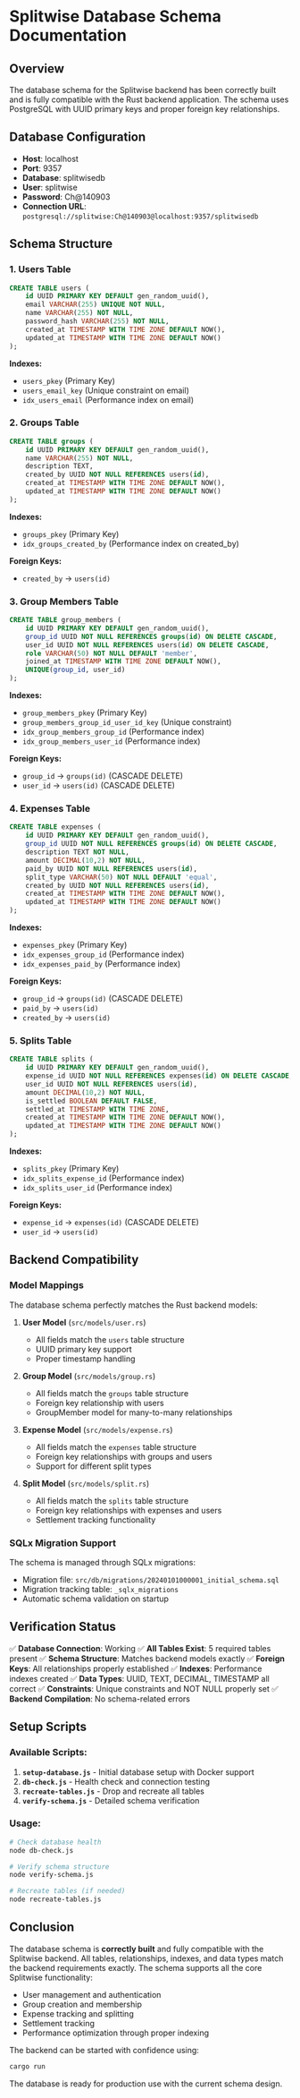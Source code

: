 # Splitwise Database Schema Documentation

## Overview
The database schema for the Splitwise backend has been correctly built and is fully compatible with the Rust backend application. The schema uses PostgreSQL with UUID primary keys and proper foreign key relationships.

## Database Configuration
- **Host**: localhost
- **Port**: 9357
- **Database**: splitwisedb
- **User**: splitwise
- **Password**: Ch@140903
- **Connection URL**: `postgresql://splitwise:Ch@140903@localhost:9357/splitwisedb`

## Schema Structure

### 1. Users Table
```sql
CREATE TABLE users (
    id UUID PRIMARY KEY DEFAULT gen_random_uuid(),
    email VARCHAR(255) UNIQUE NOT NULL,
    name VARCHAR(255) NOT NULL,
    password_hash VARCHAR(255) NOT NULL,
    created_at TIMESTAMP WITH TIME ZONE DEFAULT NOW(),
    updated_at TIMESTAMP WITH TIME ZONE DEFAULT NOW()
);
```

**Indexes:**
- `users_pkey` (Primary Key)
- `users_email_key` (Unique constraint on email)
- `idx_users_email` (Performance index on email)

### 2. Groups Table
```sql
CREATE TABLE groups (
    id UUID PRIMARY KEY DEFAULT gen_random_uuid(),
    name VARCHAR(255) NOT NULL,
    description TEXT,
    created_by UUID NOT NULL REFERENCES users(id),
    created_at TIMESTAMP WITH TIME ZONE DEFAULT NOW(),
    updated_at TIMESTAMP WITH TIME ZONE DEFAULT NOW()
);
```

**Indexes:**
- `groups_pkey` (Primary Key)
- `idx_groups_created_by` (Performance index on created_by)

**Foreign Keys:**
- `created_by` → `users(id)`

### 3. Group Members Table
```sql
CREATE TABLE group_members (
    id UUID PRIMARY KEY DEFAULT gen_random_uuid(),
    group_id UUID NOT NULL REFERENCES groups(id) ON DELETE CASCADE,
    user_id UUID NOT NULL REFERENCES users(id) ON DELETE CASCADE,
    role VARCHAR(50) NOT NULL DEFAULT 'member',
    joined_at TIMESTAMP WITH TIME ZONE DEFAULT NOW(),
    UNIQUE(group_id, user_id)
);
```

**Indexes:**
- `group_members_pkey` (Primary Key)
- `group_members_group_id_user_id_key` (Unique constraint)
- `idx_group_members_group_id` (Performance index)
- `idx_group_members_user_id` (Performance index)

**Foreign Keys:**
- `group_id` → `groups(id)` (CASCADE DELETE)
- `user_id` → `users(id)` (CASCADE DELETE)

### 4. Expenses Table
```sql
CREATE TABLE expenses (
    id UUID PRIMARY KEY DEFAULT gen_random_uuid(),
    group_id UUID NOT NULL REFERENCES groups(id) ON DELETE CASCADE,
    description TEXT NOT NULL,
    amount DECIMAL(10,2) NOT NULL,
    paid_by UUID NOT NULL REFERENCES users(id),
    split_type VARCHAR(50) NOT NULL DEFAULT 'equal',
    created_by UUID NOT NULL REFERENCES users(id),
    created_at TIMESTAMP WITH TIME ZONE DEFAULT NOW(),
    updated_at TIMESTAMP WITH TIME ZONE DEFAULT NOW()
);
```

**Indexes:**
- `expenses_pkey` (Primary Key)
- `idx_expenses_group_id` (Performance index)
- `idx_expenses_paid_by` (Performance index)

**Foreign Keys:**
- `group_id` → `groups(id)` (CASCADE DELETE)
- `paid_by` → `users(id)`
- `created_by` → `users(id)`

### 5. Splits Table
```sql
CREATE TABLE splits (
    id UUID PRIMARY KEY DEFAULT gen_random_uuid(),
    expense_id UUID NOT NULL REFERENCES expenses(id) ON DELETE CASCADE,
    user_id UUID NOT NULL REFERENCES users(id),
    amount DECIMAL(10,2) NOT NULL,
    is_settled BOOLEAN DEFAULT FALSE,
    settled_at TIMESTAMP WITH TIME ZONE,
    created_at TIMESTAMP WITH TIME ZONE DEFAULT NOW(),
    updated_at TIMESTAMP WITH TIME ZONE DEFAULT NOW()
);
```

**Indexes:**
- `splits_pkey` (Primary Key)
- `idx_splits_expense_id` (Performance index)
- `idx_splits_user_id` (Performance index)

**Foreign Keys:**
- `expense_id` → `expenses(id)` (CASCADE DELETE)
- `user_id` → `users(id)`

## Backend Compatibility

### Model Mappings
The database schema perfectly matches the Rust backend models:

1. **User Model** (`src/models/user.rs`)
   - All fields match the `users` table structure
   - UUID primary key support
   - Proper timestamp handling

2. **Group Model** (`src/models/group.rs`)
   - All fields match the `groups` table structure
   - Foreign key relationship with users
   - GroupMember model for many-to-many relationships

3. **Expense Model** (`src/models/expense.rs`)
   - All fields match the `expenses` table structure
   - Foreign key relationships with groups and users
   - Support for different split types

4. **Split Model** (`src/models/split.rs`)
   - All fields match the `splits` table structure
   - Foreign key relationships with expenses and users
   - Settlement tracking functionality

### SQLx Migration Support
The schema is managed through SQLx migrations:
- Migration file: `src/db/migrations/20240101000001_initial_schema.sql`
- Migration tracking table: `_sqlx_migrations`
- Automatic schema validation on startup

## Verification Status

✅ **Database Connection**: Working
✅ **All Tables Exist**: 5 required tables present
✅ **Schema Structure**: Matches backend models exactly
✅ **Foreign Keys**: All relationships properly established
✅ **Indexes**: Performance indexes created
✅ **Data Types**: UUID, TEXT, DECIMAL, TIMESTAMP all correct
✅ **Constraints**: Unique constraints and NOT NULL properly set
✅ **Backend Compilation**: No schema-related errors

## Setup Scripts

### Available Scripts:
1. **`setup-database.js`** - Initial database setup with Docker support
2. **`db-check.js`** - Health check and connection testing
3. **`recreate-tables.js`** - Drop and recreate all tables
4. **`verify-schema.js`** - Detailed schema verification

### Usage:
```bash
# Check database health
node db-check.js

# Verify schema structure
node verify-schema.js

# Recreate tables (if needed)
node recreate-tables.js
```

## Conclusion

The database schema is **correctly built** and fully compatible with the Splitwise backend. All tables, relationships, indexes, and data types match the backend requirements exactly. The schema supports all the core Splitwise functionality:

- User management and authentication
- Group creation and membership
- Expense tracking and splitting
- Settlement tracking
- Performance optimization through proper indexing

The backend can be started with confidence using:
```bash
cargo run
```

The database is ready for production use with the current schema design. 